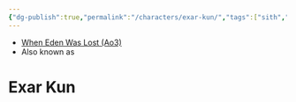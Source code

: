 ```yaml
---
{"dg-publish":true,"permalink":"/characters/exar-kun/","tags":["sith","forcesensitive","unfinished"],"noteIcon":"saber1"}
---
```


- [When Eden Was Lost (Ao3)](https://archiveofourown.org/works/19334440/chapters/45992584)
- Also known as 
# Exar Kun
>

